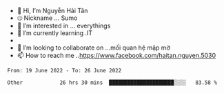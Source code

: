 - 👋 Hi, I’m Nguyễn Hải Tân
- 🤐 Nickname ... Sumo
- 👀 I’m interested in ... everythings
- 🌱 I’m currently learning .IT
- 
- 💞️ I’m looking to collaborate on ...mối quan hệ mập mờ
- 📫 How to reach me ..https://www.facebook.com/haitan.nguyen.5030
<!---
nguyenhaitan240702/nguyenhaitan240702 is a ✨ special ✨ repository because its `README.md` (this file) appears on your GitHub profile.
You can click the Preview link to take a look at your changes.
--->
<!--START_SECTION:waka-->

```text
From: 19 June 2022 - To: 26 June 2022

Other            26 hrs 30 mins  █████████████████████░░░░   83.58 %
```

<!--END_SECTION:waka-->
